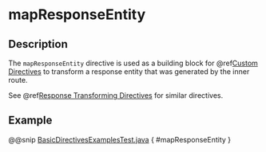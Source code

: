 # mapResponseEntity

## Description

The `mapResponseEntity` directive is used as a building block for @ref[Custom Directives](../custom-directives.md) to transform a
response entity that was generated by the inner route.

See @ref[Response Transforming Directives](index.md#response-transforming-directives-java) for similar directives.

## Example

@@snip [BasicDirectivesExamplesTest.java]($test$/java/docs/http/javadsl/server/directives/BasicDirectivesExamplesTest.java) { #mapResponseEntity }